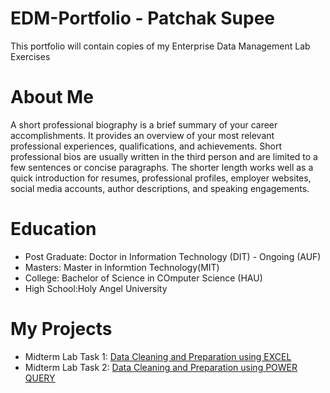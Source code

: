 # EDM-Portfolio - Patchak Supee
This portfolio will contain copies of my Enterprise Data Management Lab Exercises
# About Me
A short professional biography is a brief summary of your career accomplishments. It provides an overview of your most relevant professional experiences, qualifications, and achievements.
Short professional bios are usually written in the third person and are limited to a few sentences or concise paragraphs. The shorter length works well as a quick introduction for resumes, professional profiles, employer websites, social media accounts, author descriptions, and speaking engagements.
# Education
- Post Graduate: Doctor in Information Technology (DIT) - Ongoing (AUF)
- Masters: Master in Informtion Technology(MIT)
- College: Bachelor of Science in COmputer Science (HAU)
- High School:Holy Angel University
  
# My Projects
- Midterm Lab Task 1: [Data Cleaning and Preparation using EXCEL](https://github.com/patchak2020/EDM-Projects-Supee-/blob/main/Midterm%20Task%201/task1.md)
- Midterm Lab Task 2: [Data Cleaning and Preparation using POWER QUERY](https://arshpatchak.github.io/testCodes/)

